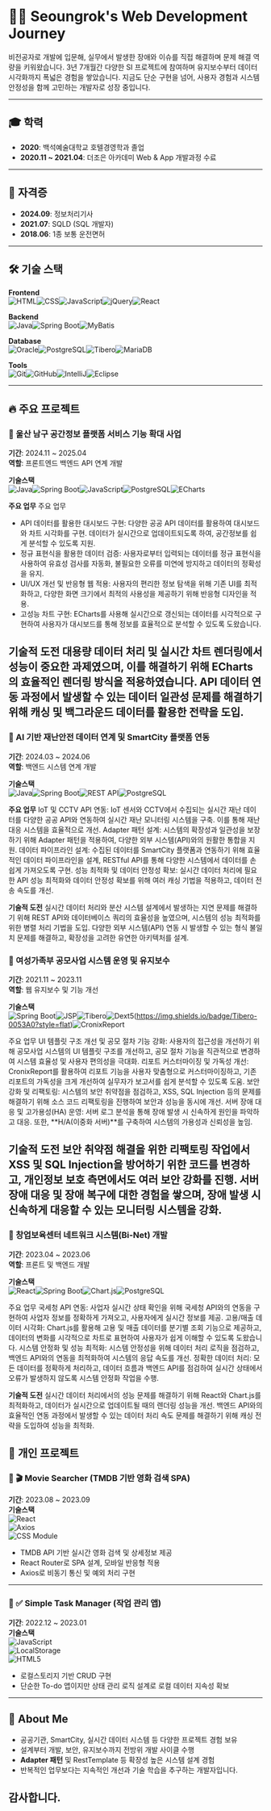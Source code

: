 # 👨‍💻 Seoungrok's Web Development Journey
비전공자로 개발에 입문해, 실무에서 발생한 장애와 이슈를 직접 해결하며 문제 해결 역량을 키워왔습니다.
3년 7개월간 다양한 SI 프로젝트에 참여하며 유지보수부터 데이터 시각화까지 폭넓은 경험을 쌓았습니다.
지금도 단순 구현을 넘어, 사용자 경험과 시스템 안정성을 함께 고민하는 개발자로 성장 중입니다.

---

## 🎓 학력
- **2020**: 백석예술대학교 호텔경영학과 졸업
- **2020.11 ~ 2021.04**: 더조은 아카데미 Web & App 개발과정 수료

---

## 🪪 자격증
- **2024.09**: 정보처리기사
- **2021.07**: SQLD (SQL 개발자)
- **2018.06**: 1종 보통 운전면허

---

## 🛠 기술 스택

**Frontend**  
![HTML](https://img.shields.io/badge/HTML-E34F26?style=flat&logo=html5&logoColor=white)![CSS](https://img.shields.io/badge/CSS-1572B6?style=flat&logo=css3&logoColor=white)![JavaScript](https://img.shields.io/badge/JavaScript-F7DF1E?style=flat&logo=javascript&logoColor=black)![jQuery](https://img.shields.io/badge/jQuery-0769AD?=flat&logo=jquery&logoColor=white)![React](https://img.shields.io/badge/React-61DAFB?style=flat&logo=react&logoColor=black)

**Backend**  
![Java](https://img.shields.io/badge/Java-007396?style=flat&logo=java&logoColor=white)![Spring Boot](https://img.shields.io/badge/Spring_Boot-6DB33F?style=flat&logo=spring-boot&logoColor=white)![MyBatis](https://img.shields.io/badge/MyBatis-20232A?style=flat&logoColor=white)

**Database**  
![Oracle](https://img.shields.io/badge/Oracle-F80000?style=flat&logo=oracle&logoColor=white)![PostgreSQL](https://img.shields.io/badge/PostgreSQL-336791?style=flat&logo=postgresql&logoColor=white)![Tibero](https://img.shields.io/badge/Tibero-0053A0?style=flat&logoColor=white)![MariaDB](https://img.shields.io/badge/MariaDB-0053A0?style=flat&logoColor=white)

**Tools**  
![Git](https://img.shields.io/badge/Git-F05032?style=flat&logo=git&logoColor=white)![GitHub](https://img.shields.io/badge/GitHub-181717?style=flat&logo=github&logoColor=white)![IntelliJ](https://img.shields.io/badge/IntelliJ_IDEA-000000?style=flat&logo=intellij-idea&logoColor=white)![Eclipse](https://img.shields.io/badge/Eclipse-2C2255?style=flat&logo=eclipse-ide&logoColor=white)

---

## 🔥 주요 프로젝트

### 📌 울산 남구 공간정보 플랫폼 서비스 기능 확대 사업  
**기간**: 2024.11 ~ 2025.04  
**역할**: 프론트엔드 백엔드 API 연계 개발  

**기술스택**  
![Java](https://img.shields.io/badge/Java-007396?style=flat&logo=java&logoColor=white)![Spring Boot](https://img.shields.io/badge/Spring_Boot-6DB33F?style=flat&logo=spring-boot&logoColor=white)![JavaScript](https://img.shields.io/badge/JavaScript-F7DF1E?style=flat&logo=javascript&logoColor=black)![PostgreSQL](https://img.shields.io/badge/PostgreSQL-336791?style=flat&logo=postgresql&logoColor=white)![ECharts](https://img.shields.io/badge/ECharts-002A41?style=flat&logoColor=white)

**주요 업무**
주요 업무
- API 데이터를 활용한 대시보드 구현: 다양한 공공 API 데이터를 활용하여 대시보드와 차트 시각화를 구현. 데이터가 실시간으로 업데이트되도록 하여, 공간정보를 쉽게 분석할 수 있도록 지원.
- 정규 표현식을 활용한 데이터 검증: 사용자로부터 입력되는 데이터를 정규 표현식을 사용하여 유효성 검사를 자동화, 불필요한 오류를 미연에 방지하고 데이터의 정확성을 유지.
- UI/UX 개선 및 반응형 웹 적용: 사용자의 편리한 정보 탐색을 위해 기존 UI를 최적화하고, 다양한 화면 크기에서 최적의 사용성을 제공하기 위해 반응형 디자인을 적용.
- 고성능 차트 구현: ECharts를 사용해 실시간으로 갱신되는 데이터를 시각적으로 구현하여 사용자가 대시보드를 통해 정보를 효율적으로 분석할 수 있도록 도왔습니다.

**기술적 도전**
대용량 데이터 처리 및 실시간 차트 렌더링에서 성능이 중요한 과제였으며, 이를 해결하기 위해 ECharts의 효율적인 렌더링 방식을 적용하였습니다.
API 데이터 연동 과정에서 발생할 수 있는 데이터 일관성 문제를 해결하기 위해 캐싱 및 백그라운드 데이터를 활용한 전략을 도입.
---

### 📌 AI 기반 재난안전 데이터 연계 및 SmartCity 플랫폼 연동  
**기간**: 2024.03 ~ 2024.06  
**역할**: 백엔드 시스템 연계 개발  

**기술스택**  
![Java](https://img.shields.io/badge/Java-007396?style=flat)![Spring Boot](https://img.shields.io/badge/Spring_Boot-6DB33F?style=flat)![REST API](https://img.shields.io/badge/REST--API-000000?style=flat)![PostgreSQL](https://img.shields.io/badge/PostgreSQL-336791?style=flat)

**주요 업무**
IoT 및 CCTV API 연동: IoT 센서와 CCTV에서 수집되는 실시간 재난 데이터를 다양한 공공 API와 연동하여 실시간 재난 모니터링 시스템을 구축. 이를 통해 재난 대응 시스템을 효율적으로 개선.
Adapter 패턴 설계: 시스템의 확장성과 일관성을 보장하기 위해 Adapter 패턴을 적용하여, 다양한 외부 시스템(API)와의 원활한 통합을 지원.
데이터 파이프라인 설계: 수집된 데이터를 SmartCity 플랫폼과 연동하기 위해 효율적인 데이터 파이프라인을 설계, RESTful API를 통해 다양한 시스템에서 데이터를 손쉽게 가져오도록 구현.
성능 최적화 및 데이터 안정성 확보: 실시간 데이터 처리에 필요한 API 성능 최적화와 데이터 안정성 확보를 위해 여러 캐싱 기법을 적용하고, 데이터 전송 속도를 개선.

**기술적 도전**
실시간 데이터 처리와 분산 시스템 설계에서 발생하는 지연 문제를 해결하기 위해 REST API와 데이터베이스 쿼리의 효율성을 높였으며, 시스템의 성능 최적화를 위한 병렬 처리 기법을 도입.
다양한 외부 시스템(API) 연동 시 발생할 수 있는 형식 불일치 문제를 해결하고, 확장성을 고려한 유연한 아키텍처를 설계.

### 📌 여성가족부 공모사업 시스템 운영 및 유지보수  
**기간**: 2021.11 ~ 2023.11  
**역할**: 웹 유지보수 및 기능 개선  

**기술스택**  
![Spring Boot](https://img.shields.io/badge/Spring_Boot-6DB33F?style=flat)![JSP](https://img.shields.io/badge/JSP-007396?style=flat)![Tibero](https://img.shields.io/badge/Tibero-0053A0?style=flat)![Dext5](https://img.shields.io/badge/Dext5-336791?style=flat)(https://img.shields.io/badge/Tibero-0053A0?style=flat)![CronixReport](https://img.shields.io/badge/CronixReport-336791?style=flat)


주요 업무
UI 템플릿 구조 개선 및 공모 절차 기능 강화: 사용자의 접근성을 개선하기 위해 공모사업 시스템의 UI 템플릿 구조를 개선하고, 공모 절차 기능을 직관적으로 변경하여 시스템 효율성 및 사용자 편의성을 극대화.
리포트 커스터마이징 및 가독성 개선: CronixReport를 활용하여 리포트 기능을 사용자 맞춤형으로 커스터마이징하고, 기존 리포트의 가독성을 크게 개선하여 실무자가 보고서를 쉽게 분석할 수 있도록 도움.
보안 강화 및 리팩토링: 시스템의 보안 취약점을 점검하고, XSS, SQL Injection 등의 문제를 해결하기 위해 소스 코드 리팩토링을 진행하여 보안과 성능을 동시에 개선.
서버 장애 대응 및 고가용성(HA) 운영: 서버 로그 분석을 통해 장애 발생 시 신속하게 원인을 파악하고 대응. 또한, **H/A(이중화 서버)**를 구축하여 시스템의 가용성과 신뢰성을 높임.

기술적 도전
보안 취약점 해결을 위한 리팩토링 작업에서 XSS 및 SQL Injection을 방어하기 위한 코드를 변경하고, 개인정보 보호 측면에서도 여러 보안 강화를 진행.
서버 장애 대응 및 장애 복구에 대한 경험을 쌓으며, 장애 발생 시 신속하게 대응할 수 있는 모니터링 시스템을 강화.
---

### 📌 창업보육센터 네트워크 시스템(Bi-Net) 개발  
**기간**: 2023.04 ~ 2023.06  
**역할**: 프론트 및 백엔드 개발  

**기술스택**  
![React](https://img.shields.io/badge/React-61DAFB?style=flat)![Spring Boot](https://img.shields.io/badge/Spring_Boot-6DB33F?style=flat)![Chart.js](https://img.shields.io/badge/Chart.js-FF6384?style=flat)![PostgreSQL](https://img.shields.io/badge/PostgreSQL-336791?style=flat)

주요 업무
국세청 API 연동: 사업자 실시간 상태 확인을 위해 국세청 API와의 연동을 구현하여 사업자 정보를 정확하게 가져오고, 사용자에게 실시간 정보를 제공.
고용/매출 데이터 시각화: Chart.js를 활용해 고용 및 매출 데이터를 분기별 조회 기능으로 제공하고, 데이터의 변화를 시각적으로 차트로 표현하여 사용자가 쉽게 이해할 수 있도록 도왔습니다.
시스템 안정화 및 성능 최적화: 시스템 안정성을 위해 데이터 처리 로직을 점검하고, 백엔드 API와의 연동을 최적화하여 시스템의 응답 속도를 개선.
정확한 데이터 처리: 모든 데이터를 정확하게 처리하고, 데이터 흐름과 백엔드 API를 점검하여 실시간 상태에서 오류가 발생하지 않도록 시스템 안정화 작업을 수행.

**기술적 도전**
실시간 데이터 처리에서의 성능 문제를 해결하기 위해 React와 Chart.js를 최적화하고, 데이터가 실시간으로 업데이트될 때의 렌더링 성능을 개선.
백엔드 API와의 효율적인 연동 과정에서 발생할 수 있는 데이터 처리 속도 문제를 해결하기 위해 캐싱 전략을 도입하여 성능을 최적화.

## 🌱 개인 프로젝트

### 📌 🎬 Movie Searcher (TMDB 기반 영화 검색 SPA)  
**기간**: 2023.08 ~ 2023.09  
**기술스택**  
![React](https://img.shields.io/badge/React-61DAFB?style=flat)  
![Axios](https://img.shields.io/badge/Axios-5A29E4?style=flat)  
![CSS Module](https://img.shields.io/badge/CSS--Modules-1572B6?style=flat)

- TMDB API 기반 실시간 영화 검색 및 상세정보 제공
- React Router로 SPA 설계, 모바일 반응형 적용
- Axios로 비동기 통신 및 예외 처리 구현

---

### 📌 ✅ Simple Task Manager (작업 관리 앱)  
**기간**: 2022.12 ~ 2023.01  
**기술스택**  
![JavaScript](https://img.shields.io/badge/JavaScript-F7DF1E?style=flat)  
![LocalStorage](https://img.shields.io/badge/LocalStorage-000000?style=flat)  
![HTML5](https://img.shields.io/badge/HTML5-E34F26?style=flat)

- 로컬스토리지 기반 CRUD 구현
- 단순한 To-do 앱이지만 상태 관리 로직 설계로 로컬 데이터 지속성 확보

---

## 🚀 About Me

- 공공기관, SmartCity, 실시간 데이터 시스템 등 다양한 프로젝트 경험 보유
- 설계부터 개발, 보안, 유지보수까지 전방위 개발 사이클 수행
- **Adapter 패턴** 및 RestTemplate 등 확장성 높은 시스템 설계 경험
- 반복적인 업무보다는 지속적인 개선과 기술 학습을 추구하는 개발자입니다.

감사합니다.
---
